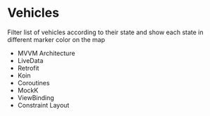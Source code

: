 # Vehicles
Filter list of vehicles according to their state and show each state in different marker color on the map
* MVVM Architecture
* LiveData
* Retrofit
* Koin
* Coroutines
* MockK
* ViewBinding
* Constraint Layout